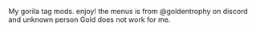 My gorila tag mods. enjoy!
the menus is from @goldentrophy on discord and unknown person
Gold does not work for me.
